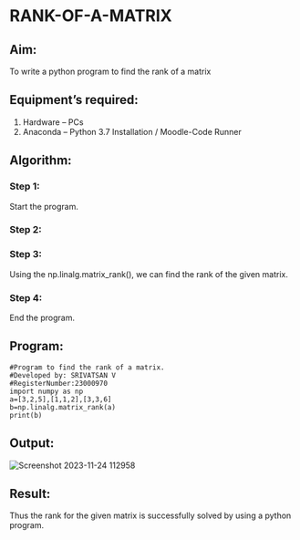 # RANK-OF-A-MATRIX
## Aim:
To write a python program to find the rank of a matrix
## Equipment’s required:
1. 	Hardware – PCs
2. 	Anaconda – Python 3.7 Installation / Moodle-Code Runner
## Algorithm:
### Step 1: 
Start the program.
### Step 2: 
### Step 3:
Using the np.linalg.matrix_rank(), we can find the rank of the given matrix.
### Step 4: 
End the program.
## Program:
```
#Program to find the rank of a matrix.
#Developed by: SRIVATSAN V
#RegisterNumber:23000970
import numpy as np
a=[3,2,5],[1,1,2],[3,3,6]
b=np.linalg.matrix_rank(a)
print(b)
```

## Output:
![Screenshot 2023-11-24 112958](https://github.com/Srivatsan0405/RANK-OF-A-MATRIX/assets/139841630/14c4fbab-5aa6-4df0-802b-a744e1cec3f4)

## Result:
Thus the rank for the given matrix is successfully solved by  using a python program.

